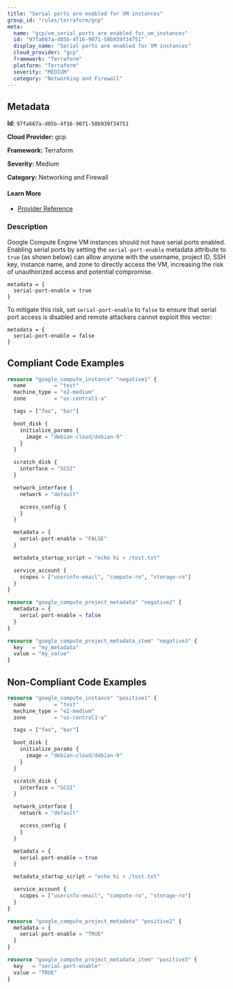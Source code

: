```yaml
---
title: "Serial ports are enabled for VM instances"
group_id: "rules/terraform/gcp"
meta:
  name: "gcp/vm_serial_ports_are_enabled_for_vm_instances"
  id: "97fa667a-d05b-4f16-9071-58b939f34751"
  display_name: "Serial ports are enabled for VM instances"
  cloud_provider: "gcp"
  framework: "Terraform"
  platform: "Terraform"
  severity: "MEDIUM"
  category: "Networking and Firewall"
---
```

## Metadata

**Id:** `97fa667a-d05b-4f16-9071-58b939f34751`

**Cloud Provider:** gcp

**Framework:** Terraform

**Severity:** Medium

**Category:** Networking and Firewall

#### Learn More

 - [Provider Reference](https://registry.terraform.io/providers/hashicorp/google/latest/docs/resources/compute_instance)

### Description

 Google Compute Engine VM instances should not have serial ports enabled. Enabling serial ports by setting the `serial-port-enable` metadata attribute to `true` (as shown below) can allow anyone with the username, project ID, SSH key, instance name, and zone to directly access the VM, increasing the risk of unauthorized access and potential compromise.

```
metadata = {
  serial-port-enable = true
}
```

To mitigate this risk, set `serial-port-enable` to `false` to ensure that serial port access is disabled and remote attackers cannot exploit this vector:

```
metadata = {
  serial-port-enable = false
}
```


## Compliant Code Examples
```terraform
resource "google_compute_instance" "negative1" {
  name         = "test"
  machine_type = "e2-medium"
  zone         = "us-central1-a"

  tags = ["foo", "bar"]

  boot_disk {
    initialize_params {
      image = "debian-cloud/debian-9"
    }
  }

  scratch_disk {
    interface = "SCSI"
  }

  network_interface {
    network = "default"

    access_config {
    }
  }

  metadata = {
    serial-port-enable = "FALSE"
  }

  metadata_startup_script = "echo hi > /test.txt"

  service_account {
    scopes = ["userinfo-email", "compute-ro", "storage-ro"]
  }
}

resource "google_compute_project_metadata" "negative2" {
  metadata = {
    serial-port-enable = false
  }
}

resource "google_compute_project_metadata_item" "negative3" {
  key   = "my_metadata"
  value = "my_value"
}

```
## Non-Compliant Code Examples
```terraform
resource "google_compute_instance" "positive1" {
  name         = "test"
  machine_type = "e2-medium"
  zone         = "us-central1-a"

  tags = ["foo", "bar"]

  boot_disk {
    initialize_params {
      image = "debian-cloud/debian-9"
    }
  }

  scratch_disk {
    interface = "SCSI"
  }

  network_interface {
    network = "default"

    access_config {
    }
  }

  metadata = {
    serial-port-enable = true
  }

  metadata_startup_script = "echo hi > /test.txt"

  service_account {
    scopes = ["userinfo-email", "compute-ro", "storage-ro"]
  }
}

resource "google_compute_project_metadata" "positive2" {
  metadata = {
    serial-port-enable = "TRUE"
  }
}

resource "google_compute_project_metadata_item" "positive3" {
  key   = "serial-port-enable"
  value = "TRUE"
}

```